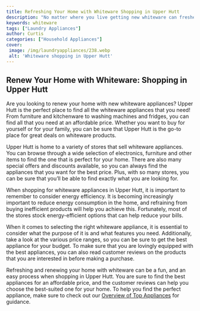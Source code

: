 ```yaml
---
title: Refreshing Your Home with Whiteware Shopping in Upper Hutt
description: "No matter where you live getting new whiteware can freshen up your space Find a range of options in Upper Hutt Read more to find out more about how you can spruce up your home with products in the area"
keywords: whiteware
tags: ["Laundry Appliances"]
author: Curtis
categories: ["Household Appliances"]
cover: 
 image: /img/laundryappliances/238.webp
 alt: 'Whiteware shopping in Upper Hutt'
---
```

## Renew Your Home with Whiteware: Shopping in Upper Hutt

Are you looking to renew your home with new whiteware appliances? Upper Hutt is the perfect place to find all the whiteware appliances that you need! From furniture and kitchenware to washing machines and fridges, you can find all that you need at an affordable price. Whether you want to buy for yourself or for your family, you can be sure that Upper Hutt is the go-to place for great deals on whiteware products.

Upper Hutt is home to a variety of stores that sell whiteware appliances. You can browse through a wide selection of electronics, furniture and other items to find the one that is perfect for your home. There are also many special offers and discounts available, so you can always find the appliances that you want for the best price. Plus, with so many stores, you can be sure that you’ll be able to find exactly what you are looking for.

When shopping for whiteware appliances in Upper Hutt, it is important to remember to consider energy efficiency. It is becoming increasingly important to reduce energy consumption in the home, and refraining from buying inefficient products will help you achieve this. Fortunately, most of the stores stock energy-efficient options that can help reduce your bills.

When it comes to selecting the right whiteware appliance, it is essential to consider what the purpose of it is and what features you need. Additionally, take a look at the various price ranges, so you can be sure to get the best appliance for your budget. To make sure that you are lovingly equipped with the best appliances, you can also read customer reviews on the products that you are interested in before making a purchase. 

Refreshing and renewing your home with whiteware can be a fun, and an easy process when shopping in Upper Hutt. You are sure to find the best appliances for an affordable price, and the customer reviews can help you choose the best-suited one for your home. To help you find the perfect appliance, make sure to check out our [Overview of Top Appliances](./pages/appliance-overview) for guidance.

